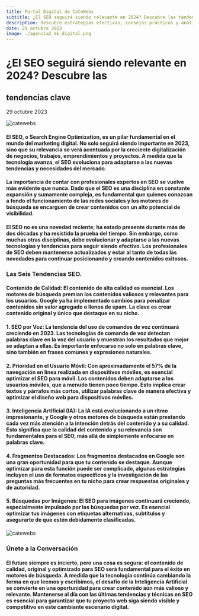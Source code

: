 ```yaml
---
title: Portal Digital de CateWebs
subtitle: ¿El SEO seguirá siendo relevante en 2024? Descubre las tendencias clave
description: Descubre estrategias efectivas, consejos prácticos y análisis de tendencias en marketing digital. Desde SEO y redes sociales hasta publicidad en línea y análisis de datos, nuestro blog está diseñado para ayudarte a navegar por este cambiante panorama digital y aprovechar al máximo tus esfuerzos en línea.
date: 29 octubre 2023
image: ./agencia2_mk_digital.png
---
```


# ¿El SEO seguirá siendo relevante en 2024? Descubre las
## tendencias clave

29 octubre 2023

![catewebs](./agencia2_mk_digital.png)

#### El SEO, o Search Engine Optimization, es un pilar fundamental en el mundo del marketing digital. No solo seguirá siendo importante en 2023, sino que su relevancia se verá acentuada por la creciente digitalización de negocios, trabajos, emprendimientos y proyectos. A medida que la tecnología avanza, el SEO evoluciona para adaptarse a las nuevas tendencias y necesidades del mercado.

#### La importancia de contar con profesionales expertos en SEO se vuelve más evidente que nunca. Dado que el SEO es una disciplina en constante expansión y sumamente compleja, es fundamental que quienes conozcan a fondo el funcionamiento de las redes sociales y los motores de búsqueda se encarguen de crear contenidos con un alto potencial de visibilidad.

#### El SEO no es una novedad reciente; ha estado presente durante más de dos décadas y ha resistido la prueba del tiempo. Sin embargo, como muchas otras disciplinas, debe evolucionar y adaptarse a las nuevas tecnologías y tendencias para seguir siendo efectivo. Los profesionales de SEO deben mantenerse actualizados y estar al tanto de todas las novedades para continuar posicionando y creando contenidos exitosos.

### Las Seis Tendencias SEO.

#### Contenido de Calidad: El contenido de alta calidad es esencial. Los motores de búsqueda premian los contenidos valiosos y relevantes para los usuarios. Google ya ha implementado cambios para penalizar contenidos sin valor agregado o llenos de spam. La clave es crear contenido original y único que destaque en su nicho.

#### 1. SEO por Voz: La tendencia del uso de comandos de voz continuará creciendo en 2023. Las tecnologías de comando de voz detectan palabras clave en la voz del usuario y muestran los resultados que mejor se adaptan a ellas. Es importante enfocarse no solo en palabras clave, sino también en frases comunes y expresiones naturales.

#### 2. Prioridad en el Usuario Móvil: Con aproximadamente el 57% de la navegación en línea realizada en dispositivos móviles, es esencial optimizar el SEO para móvil. Los contenidos deben adaptarse a los usuarios móviles, que a menudo tienen poco tiempo. Esto implica crear textos y párrafos más cortos, utilizar palabras clave de manera efectiva y optimizar el diseño web para dispositivos móviles.

#### 3. Inteligencia Artificial (IA): La IA está evolucionando a un ritmo impresionante, y Google y otros motores de búsqueda están prestando cada vez más atención a la intención detrás del contenido y a su calidad. Esto significa que la calidad del contenido y su relevancia son fundamentales para el SEO, más allá de simplemente enfocarse en palabras clave.

#### 4. Fragmentos Destacados: Los fragmentos destacados en Google son una gran oportunidad para que tu contenido se destaque. Aunque optimizar para esta función puede ser complicado, algunas estrategias incluyen el uso de formatos específicos y la investigación de las preguntas más frecuentes en tu nicho para crear respuestas originales y de autoridad.

#### 5. Búsquedas por Imágenes: El SEO para imágenes continuará creciendo, especialmente impulsado por las búsquedas por voz. Es esencial optimizar tus imágenes con etiquetas alternativas, subtítulos y asegurarte de que estén debidamente clasificadas.

![catewebs](./agencia3_mk_digital.png)

### Únete a la Conversación

#### El futuro siempre es incierto, pero una cosa es segura: el contenido de calidad, original y optimizado para SEO será fundamental para el éxito en motores de búsqueda. A medida que la tecnología continúa cambiando la forma en que leemos y escribimos, el desafío de la Inteligencia Artificial se convierte en una oportunidad para crear contenido aún más valioso y relevante. Mantenerse al día con las últimas tendencias y técnicas en SEO es esencial para garantizar que tu proyecto web siga siendo visible y competitivo en este cambiante escenario digital. 
